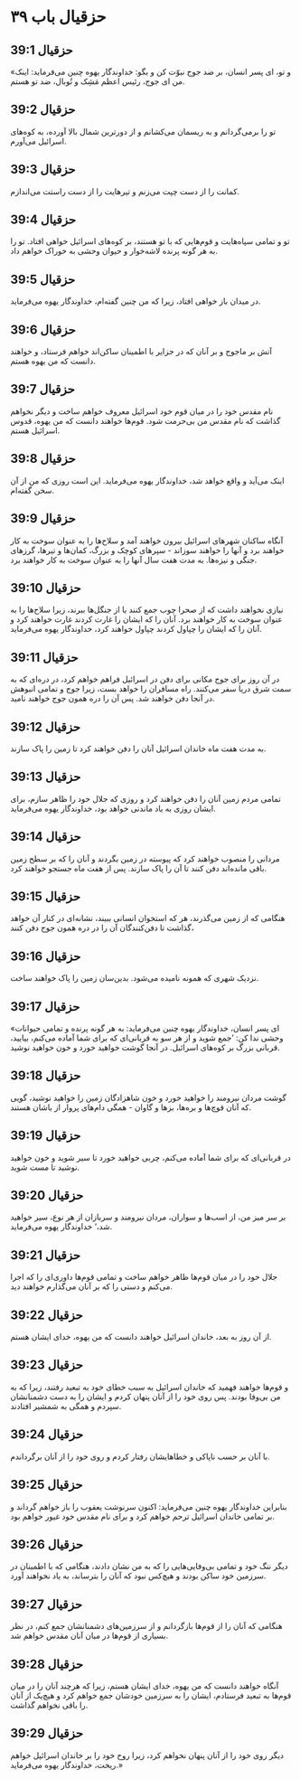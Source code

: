 # حزقیال باب ۳۹

## حزقیال 39:1

«و تو، ای پسر انسان، بر ضد جوج نبوّت کن و بگو: خداوندگار یهوه چنین می‌فرماید: اینک من ای جوج، رئیس اعظم مَشِک و تُوبال، ضد تو هستم.

## حزقیال 39:2

تو را برمی‌گردانم و به ریسمان می‌کشانم و از دورترین شمال بالا آورده، به کوه‌های اسرائیل می‌آورم.

## حزقیال 39:3

کمانت را از دست چپت می‌زنم و تیرهایت را از دست راستت می‌اندازم.

## حزقیال 39:4

تو و تمامی سپاه‌هایت و قوم‌هایی که با تو هستند، بر کوه‌های اسرائیل خواهی افتاد. تو را به هر گونه پرنده لاشه‌خوار و حیوان وحشی به خوراک خواهم داد.

## حزقیال 39:5

در میدان باز خواهی افتاد، زیرا که من چنین گفته‌ام، خداوندگار یهوه می‌فرماید.

## حزقیال 39:6

آتش بر ماجوج و بر آنان که در جزایر با اطمینان ساکن‌اند خواهم فرستاد، و خواهند دانست که من یهوه هستم.

## حزقیال 39:7

نام مقدس خود را در میان قوم خود اسرائیل معروف خواهم ساخت و دیگر نخواهم گذاشت که نام مقدس من بی‌حرمت شود. قوم‌ها خواهند دانست که من یهوه، قدوس اسرائیل هستم.

## حزقیال 39:8

اینک می‌آید و واقع خواهد شد، خداوندگار یهوه می‌فرماید. این است روزی که من از آن سخن گفته‌ام.

## حزقیال 39:9

آنگاه ساکنان شهرهای اسرائیل بیرون خواهند آمد و سلاح‌ها را به عنوان سوخت به کار خواهند برد و آنها را خواهند سوزاند - سپرهای کوچک و بزرگ، کمان‌ها و تیرها، گرزهای جنگی و نیزه‌ها. به مدت هفت سال آنها را به عنوان سوخت به کار خواهند برد.

## حزقیال 39:10

نیازی نخواهند داشت که از صحرا چوب جمع کنند یا از جنگل‌ها ببرند، زیرا سلاح‌ها را به عنوان سوخت به کار خواهند برد. آنان را که ایشان را غارت کردند غارت خواهند کرد و آنان را که ایشان را چپاول کردند چپاول خواهند کرد، خداوندگار یهوه می‌فرماید.

## حزقیال 39:11

در آن روز برای جوج مکانی برای دفن در اسرائیل فراهم خواهم کرد، در دره‌ای که به سمت شرق دریا سفر می‌کنند. راه مسافران را خواهد بست، زیرا جوج و تمامی انبوهش در آنجا دفن خواهند شد. پس آن را دره همون جوج خواهند نامید.

## حزقیال 39:12

به مدت هفت ماه خاندان اسرائیل آنان را دفن خواهند کرد تا زمین را پاک سازند.

## حزقیال 39:13

تمامی مردم زمین آنان را دفن خواهند کرد و روزی که جلال خود را ظاهر سازم، برای ایشان روزی به یاد ماندنی خواهد بود، خداوندگار یهوه می‌فرماید.

## حزقیال 39:14

مردانی را منصوب خواهند کرد که پیوسته در زمین بگردند و آنان را که بر سطح زمین باقی مانده‌اند دفن کنند تا آن را پاک سازند. پس از هفت ماه جستجو خواهند کرد.

## حزقیال 39:15

هنگامی که از زمین می‌گذرند، هر که استخوان انسانی ببیند، نشانه‌ای در کنار آن خواهد گذاشت تا دفن‌کنندگان آن را در دره همون جوج دفن کنند،

## حزقیال 39:16

نزدیک شهری که همونه نامیده می‌شود. بدین‌سان زمین را پاک خواهند ساخت.

## حزقیال 39:17

«ای پسر انسان، خداوندگار یهوه چنین می‌فرماید: به هر گونه پرنده و تمامی حیوانات وحشی ندا کن: ’جمع شوید و از هر سو به قربانی‌ای که برای شما آماده می‌کنم، بیایید، قربانی بزرگ بر کوه‌های اسرائیل. در آنجا گوشت خواهید خورد و خون خواهید نوشید.

## حزقیال 39:18

گوشت مردان نیرومند را خواهید خورد و خون شاهزادگان زمین را خواهید نوشید، گویی که آنان قوچ‌ها و بره‌ها، بزها و گاوان - همگی دام‌های پروار از باشان هستند.

## حزقیال 39:19

در قربانی‌ای که برای شما آماده می‌کنم، چربی خواهید خورد تا سیر شوید و خون خواهید نوشید تا مست شوید.

## حزقیال 39:20

بر سر میز من، از اسب‌ها و سواران، مردان نیرومند و سربازان از هر نوع، سیر خواهید شد،‘ خداوندگار یهوه می‌فرماید.

## حزقیال 39:21

جلال خود را در میان قوم‌ها ظاهر خواهم ساخت و تمامی قوم‌ها داوری‌ای را که اجرا می‌کنم و دستی را که بر آنان می‌گذارم خواهند دید.

## حزقیال 39:22

از آن روز به بعد، خاندان اسرائیل خواهند دانست که من یهوه، خدای ایشان هستم.

## حزقیال 39:23

و قوم‌ها خواهند فهمید که خاندان اسرائیل به سبب خطای خود به تبعید رفتند، زیرا که به من بی‌وفا بودند. پس روی خود را از آنان پنهان کردم و ایشان را به دست دشمنانشان سپردم و همگی به شمشیر افتادند.

## حزقیال 39:24

با آنان بر حسب ناپاکی و خطاهایشان رفتار کردم و روی خود را از آنان برگرداندم.

## حزقیال 39:25

بنابراین خداوندگار یهوه چنین می‌فرماید: اکنون سرنوشت یعقوب را باز خواهم گرداند و بر تمامی خاندان اسرائیل ترحم خواهم کرد و برای نام مقدس خود غیور خواهم بود.

## حزقیال 39:26

دیگر ننگ خود و تمامی بی‌وفایی‌هایی را که به من نشان دادند، هنگامی که با اطمینان در سرزمین خود ساکن بودند و هیچ‌کس نبود که آنان را بترساند، به یاد نخواهند آورد.

## حزقیال 39:27

هنگامی که آنان را از قوم‌ها بازگردانم و از سرزمین‌های دشمنانشان جمع کنم، در نظر بسیاری از قوم‌ها در میان آنان مقدس خواهم شد.

## حزقیال 39:28

آنگاه خواهند دانست که من یهوه، خدای ایشان هستم، زیرا که هرچند آنان را در میان قوم‌ها به تبعید فرستادم، ایشان را به سرزمین خودشان جمع خواهم کرد و هیچ‌یک از آنان را باقی نخواهم گذاشت.

## حزقیال 39:29

دیگر روی خود را از آنان پنهان نخواهم کرد، زیرا روح خود را بر خاندان اسرائیل خواهم ریخت، خداوندگار یهوه می‌فرماید.»
